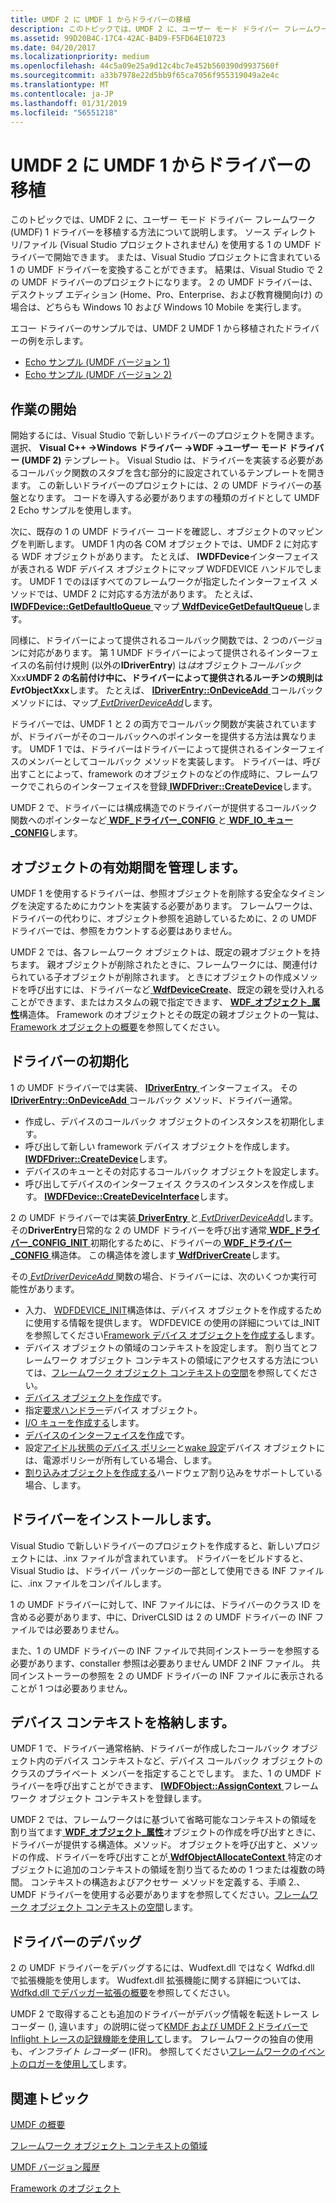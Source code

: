 ```yaml
---
title: UMDF 2 に UMDF 1 からドライバーの移植
description: このトピックでは、UMDF 2 に、ユーザー モード ドライバー フレームワーク (UMDF) 1 ドライバーを移植する方法について説明します。
ms.assetid: 99D20B4C-17C4-42AC-B4D9-F5FD64E10723
ms.date: 04/20/2017
ms.localizationpriority: medium
ms.openlocfilehash: 44c5a09e25a9d12c4bc7e452b560390d9937560f
ms.sourcegitcommit: a33b7978e22d5bb9f65ca7056f955319049a2e4c
ms.translationtype: MT
ms.contentlocale: ja-JP
ms.lasthandoff: 01/31/2019
ms.locfileid: "56551218"
---
```

# <a name="porting-a-driver-from-umdf-1-to-umdf-2"></a>UMDF 2 に UMDF 1 からドライバーの移植


このトピックでは、UMDF 2 に、ユーザー モード ドライバー フレームワーク (UMDF) 1 ドライバーを移植する方法について説明します。 ソース ディレクトリ/ファイル (Visual Studio プロジェクトされません) を使用する 1 の UMDF ドライバーで開始できます。 または、Visual Studio プロジェクトに含まれている 1 の UMDF ドライバーを変換することができます。 結果は、Visual Studio で 2 の UMDF ドライバーのプロジェクトになります。 2 の UMDF ドライバーは、デスクトップ エディション (Home、Pro、Enterprise、および教育機関向け) の場合は、どちらも Windows 10 および Windows 10 Mobile を実行します。

エコー ドライバーのサンプルでは、UMDF 2 UMDF 1 から移植されたドライバーの例を示します。

-   [Echo サンプル (UMDF バージョン 1)](https://go.microsoft.com/fwlink/p/?LinkId=617707)
-   [Echo サンプル (UMDF バージョン 2)](https://go.microsoft.com/fwlink/p/?LinkId=617708)

## <a name="getting-started"></a>作業の開始


開始するには、Visual Studio で新しいドライバーのプロジェクトを開きます。 選択、 **Visual C++ -&gt;Windows ドライバー -&gt;WDF -&gt;ユーザー モード ドライバー (UMDF 2)** テンプレート。 Visual Studio は、ドライバーを実装する必要があるコールバック関数のスタブを含む部分的に設定されているテンプレートを開きます。 この新しいドライバーのプロジェクトには、2 の UMDF ドライバーの基盤となります。 コードを導入する必要がありますの種類のガイドとして UMDF 2 Echo サンプルを使用します。

次に、既存の 1 の UMDF ドライバー コードを確認し、オブジェクトのマッピングを判断します。 UMDF 1 内の各 COM オブジェクトでは、UMDF 2 に対応する WDF オブジェクトがあります。 たとえば、 **IWDFDevice**インターフェイスが表される WDF デバイス オブジェクトにマップ WDFDEVICE ハンドルでします。 UMDF 1 でのほぼすべてのフレームワークが指定したインターフェイス メソッドでは、UMDF 2 に対応する方法があります。 たとえば、 [ **IWDFDevice::GetDefaultIoQueue** ](https://msdn.microsoft.com/library/windows/hardware/ff558830)マップ[ **WdfDeviceGetDefaultQueue**](https://msdn.microsoft.com/library/windows/hardware/ff545965)します。

同様に、ドライバーによって提供されるコールバック関数では、2 つのバージョンに対応があります。 第 1 UMDF ドライバーによって提供されるインターフェイスの名前付け規則 (以外の**IDriverEntry**) は*は*オブジェクト*コールバック*Xxx<strong>UMDF 2 の名前付け中に、ドライバーによって提供されるルーチンの規則は*Evt*ObjectXxx</strong>します。 たとえば、 [ **IDriverEntry::OnDeviceAdd** ](https://msdn.microsoft.com/library/windows/hardware/ff554896)コールバック メソッドには、マップ[ *EvtDriverDeviceAdd*](https://msdn.microsoft.com/library/windows/hardware/ff541693)します。

ドライバーでは、UMDF 1 と 2 の両方でコールバック関数が実装されていますが、ドライバーがそのコールバックへのポインターを提供する方法は異なります。 UMDF 1 では、ドライバーはドライバーによって提供されるインターフェイスのメンバーとしてコールバック メソッドを実装します。 ドライバーは、呼び出すことによって、framework のオブジェクトのなどの作成時に、フレームワークでこれらのインターフェイスを登録[ **IWDFDriver::CreateDevice**](https://msdn.microsoft.com/library/windows/hardware/ff558899)します。

UMDF 2 で、ドライバーには構成構造でのドライバーが提供するコールバック関数へのポインターなど[ **WDF\_ドライバー\_CONFIG** ](https://msdn.microsoft.com/library/windows/hardware/ff551300)と[ **WDF\_IO\_キュー\_CONFIG**](https://msdn.microsoft.com/library/windows/hardware/ff552359)します。

## <a name="managing-object-lifetime"></a>オブジェクトの有効期間を管理します。


UMDF 1 を使用するドライバーは、参照オブジェクトを削除する安全なタイミングを決定するためにカウントを実装する必要があります。 フレームワークは、ドライバーの代わりに、オブジェクト参照を追跡しているために、2 の UMDF ドライバーでは、参照をカウントする必要はありません。

UMDF 2 では、各フレームワーク オブジェクトは、既定の親オブジェクトを持ちます。 親オブジェクトが削除されたときに、フレームワークには、関連付けられている子オブジェクトが削除されます。 ときにオブジェクトの作成メソッドを呼び出すには、ドライバーなど[ **WdfDeviceCreate**](https://msdn.microsoft.com/library/windows/hardware/ff545926)、既定の親を受け入れることができます、またはカスタムの親で指定できます、 [ **WDF\_オブジェクト\_属性**](https://msdn.microsoft.com/library/windows/hardware/ff552400)構造体。 Framework のオブジェクトとその既定の親オブジェクトの一覧は、[Framework オブジェクトの概要](summary-of-framework-objects.md)を参照してください。

## <a name="driver-initialization"></a>ドライバーの初期化


1 の UMDF ドライバーでは実装、 [ **IDriverEntry** ](https://msdn.microsoft.com/library/windows/hardware/ff554885)インターフェイス。 その[ **IDriverEntry::OnDeviceAdd** ](https://msdn.microsoft.com/library/windows/hardware/ff554896)コールバック メソッド、ドライバー通常。

-   作成し、デバイスのコールバック オブジェクトのインスタンスを初期化します。
-   呼び出して新しい framework デバイス オブジェクトを作成します。 [ **IWDFDriver::CreateDevice**](https://msdn.microsoft.com/library/windows/hardware/ff558899)します。
-   デバイスのキューとその対応するコールバック オブジェクトを設定します。
-   呼び出してデバイスのインターフェイス クラスのインスタンスを作成します。 [ **IWDFDevice::CreateDeviceInterface**](https://msdn.microsoft.com/library/windows/hardware/ff557016)します。

2 の UMDF ドライバーでは実装[ **DriverEntry** ](https://msdn.microsoft.com/library/windows/hardware/ff540807)と[ *EvtDriverDeviceAdd*](https://msdn.microsoft.com/library/windows/hardware/ff541693)します。 その**DriverEntry**日常的な 2 の UMDF ドライバーを呼び出す通常[ **WDF\_ドライバー\_CONFIG\_INIT** ](https://msdn.microsoft.com/library/windows/hardware/ff551302)初期化するために、ドライバーの[ **WDF\_ドライバー\_CONFIG** ](https://msdn.microsoft.com/library/windows/hardware/ff551300)構造体。 この構造体を渡します[ **WdfDriverCreate**](https://msdn.microsoft.com/library/windows/hardware/ff547175)します。

その[ *EvtDriverDeviceAdd* ](https://msdn.microsoft.com/library/windows/hardware/ff541693)関数の場合、ドライバーには、次のいくつか実行可能性があります。

-   入力、 [WDFDEVICE\_INIT](https://msdn.microsoft.com/library/windows/hardware/ff546951)構造体は、デバイス オブジェクトを作成するために使用する情報を提供します。 WDFDEVICE の使用の詳細については\_INIT を参照してください[Framework デバイス オブジェクトを作成する](creating-a-framework-device-object.md)します。
-   デバイス オブジェクトの領域のコンテキストを設定します。 割り当てとフレームワーク オブジェクト コンテキストの領域にアクセスする方法については、[フレームワーク オブジェクト コンテキストの空間](framework-object-context-space.md)を参照してください。
-   [デバイス オブジェクトを作成](creating-a-framework-device-object.md)です。
-   指定[要求ハンドラー](request-handlers.md)デバイス オブジェクト。
-   [I/O キューを作成する](creating-i-o-queues.md)します。
-   [デバイスのインターフェイスを作成](using-device-interfaces.md)です。
-   設定[アイドル状態のデバイス ポリシー](supporting-idle-power-down.md)と[wake 設定](supporting-system-wake-up.md)デバイス オブジェクトには、電源ポリシーが所有している場合、します。
-   [割り込みオブジェクトを作成する](creating-an-interrupt-object.md)ハードウェア割り込みをサポートしている場合、します。

## <a name="installing-your-driver"></a>ドライバーをインストールします。


Visual Studio で新しいドライバーのプロジェクトを作成すると、新しいプロジェクトには、.inx ファイルが含まれています。 ドライバーをビルドすると、Visual Studio は、ドライバー パッケージの一部として使用できる INF ファイルに、.inx ファイルをコンパイルします。

1 の UMDF ドライバーに対して、INF ファイルには、ドライバーのクラス ID を含める必要があります、中に、DriverCLSID は 2 の UMDF ドライバーの INF ファイルでは必要ありません。

また、1 の UMDF ドライバーの INF ファイルで共同インストーラーを参照する必要があります、constaller 参照は必要ありません UMDF 2 INF ファイル。 共同インストーラーの参照を 2 の UMDF ドライバーの INF ファイルに表示されることが 1 つは必要ありません。

## <a name="storing-device-context"></a>デバイス コンテキストを格納します。


UMDF 1 で、ドライバー通常格納、ドライバーが作成したコールバック オブジェクト内のデバイス コンテキストなど、デバイス コールバック オブジェクトのクラスのプライベート メンバーを指定することでします。 また、1 の UMDF ドライバーを呼び出すことができます、 [ **IWDFObject::AssignContext** ](https://msdn.microsoft.com/library/windows/hardware/ff560208)フレームワーク オブジェクト コンテキストを登録します。

UMDF 2 では、フレームワークはに基づいて省略可能なコンテキストの領域を割り当てます[ **WDF\_オブジェクト\_属性**](https://msdn.microsoft.com/library/windows/hardware/ff552400)オブジェクトの作成を呼び出すときに、ドライバーが提供する構造体。メソッド。 オブジェクトを呼び出すと、メソッドの作成、ドライバーを呼び出すことが[ **WdfObjectAllocateContext** ](https://msdn.microsoft.com/library/windows/hardware/ff548723)特定のオブジェクトに追加のコンテキストの領域を割り当てるための 1 つまたは複数の時間。 コンテキストの構造およびアクセサー メソッドを定義する、手順 2.、UMDF ドライバーを使用する必要がありますを参照してください。[フレームワーク オブジェクト コンテキストの空間](framework-object-context-space.md)します。

## <a name="debugging-your-driver"></a>ドライバーのデバッグ


2 の UMDF ドライバーをデバッグするには、Wudfext.dll ではなく Wdfkd.dll で拡張機能を使用します。 Wudfext.dll 拡張機能に関する詳細については、[Wdfkd.dll でデバッガー拡張の概要](debugger-extensions-for-kmdf-drivers.md)を参照してください。

UMDF 2 で取得することも追加のドライバーがデバッグ情報を転送トレース レコーダー (), 違います」の説明に従って[KMDF および UMDF 2 ドライバーで Inflight トレースの記録機能を使用して](using-wpp-software-tracing-in-kmdf-and-umdf-2-drivers.md)します。 フレームワークの独自の使用も、*インフライト レコーダー* (IFR)。 参照してください[フレームワークのイベントのロガーを使用して](using-the-framework-s-event-logger.md)します。

## <a name="related-topics"></a>関連トピック


[UMDF の概要](getting-started-with-umdf-version-2.md)

[フレームワーク オブジェクト コンテキストの領域](framework-object-context-space.md)

[UMDF バージョン履歴](umdf-version-history.md)

[Framework のオブジェクト](framework-objects.md)

 

 






